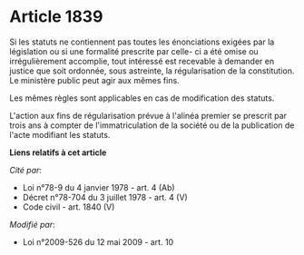 # Article 1839

Si les statuts ne contiennent pas toutes les énonciations exigées par la législation ou si une formalité prescrite par celle-
ci a été omise ou irrégulièrement accomplie, tout intéressé est recevable à demander en justice que soit ordonnée, sous
astreinte, la régularisation de la constitution. Le ministère public peut agir aux mêmes fins.

Les mêmes règles sont applicables en cas de modification des statuts.

L'action aux fins de régularisation prévue à l'alinéa premier se prescrit par trois ans à compter de l'immatriculation de la
société ou de la publication de l'acte modifiant les statuts.

**Liens relatifs à cet article**

_Cité par_:

  - Loi n°78-9 du 4 janvier 1978 - art. 4 (Ab)
  - Décret n°78-704 du 3 juillet 1978 - art. 4 (V)
  - Code civil - art. 1840 (V)

_Modifié par_:

  - Loi n°2009-526 du 12 mai 2009 - art. 10
